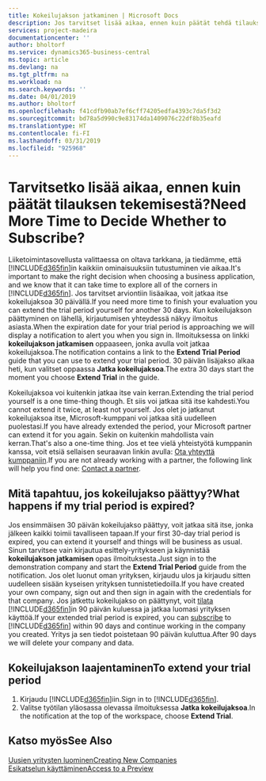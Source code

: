 ```yaml
---
title: Kokeilujakson jatkaminen | Microsoft Docs
description: Jos tarvitset lisää aikaa, ennen kuin päätät tehdä tilauksen, voit jatkaa kokeilujaksoa.
services: project-madeira
documentationcenter: ''
author: bholtorf
ms.service: dynamics365-business-central
ms.topic: article
ms.devlang: na
ms.tgt_pltfrm: na
ms.workload: na
ms.search.keywords: ''
ms.date: 04/01/2019
ms.author: bholtorf
ms.openlocfilehash: f41cdfb90ab7ef6cff74205edfa4393c7da5f3d2
ms.sourcegitcommit: bd78a5d990c9e83174da1409076c22df8b35eafd
ms.translationtype: HT
ms.contentlocale: fi-FI
ms.lasthandoff: 03/31/2019
ms.locfileid: "925968"
---
```

# <a name="need-more-time-to-decide-whether-to-subscribe"></a><span data-ttu-id="d7fcb-103">Tarvitsetko lisää aikaa, ennen kuin päätät tilauksen tekemisestä?</span><span class="sxs-lookup"><span data-stu-id="d7fcb-103">Need More Time to Decide Whether to Subscribe?</span></span>
<span data-ttu-id="d7fcb-104">Liiketoimintasovellusta valittaessa on oltava tarkkana, ja tiedämme, että [!INCLUDE[d365fin](includes/d365fin_md.md)]in kaikkiin ominaisuuksiin tutustuminen vie aikaa.</span><span class="sxs-lookup"><span data-stu-id="d7fcb-104">It's important to make the right decision when choosing a business application, and we know that it can take time to explore all of the corners in [!INCLUDE[d365fin](includes/d365fin_md.md)].</span></span> <span data-ttu-id="d7fcb-105">Jos tarvitset arviontiin lisäaikaa, voit jatkaa itse kokeilujaksoa 30 päivällä.</span><span class="sxs-lookup"><span data-stu-id="d7fcb-105">If you need more time to finish your evaluation you can extend the trial period yourself for another 30 days.</span></span> <span data-ttu-id="d7fcb-106">Kun kokeilujakson päättyminen on lähellä, kirjautumisen yhteydessä näkyy ilmoitus asiasta.</span><span class="sxs-lookup"><span data-stu-id="d7fcb-106">When the expiration date for your trial period is approaching we will display a notification to alert you when you sign in.</span></span> <span data-ttu-id="d7fcb-107">Ilmoituksessa on linkki **kokeilujakson jatkamisen** oppaaseen, jonka avulla voit jatkaa kokeilujaksoa.</span><span class="sxs-lookup"><span data-stu-id="d7fcb-107">The notification contains a link to the **Extend Trial Period** guide that you can use to extend your trial period.</span></span> <span data-ttu-id="d7fcb-108">30 päivän lisäjakso alkaa heti, kun valitset oppaassa **Jatka kokeilujaksoa**.</span><span class="sxs-lookup"><span data-stu-id="d7fcb-108">The extra 30 days start the moment you choose **Extend Trial** in the guide.</span></span>

<span data-ttu-id="d7fcb-109">Kokeilujaksoa voi kuitenkin jatkaa itse vain kerran.</span><span class="sxs-lookup"><span data-stu-id="d7fcb-109">Extending the trial period yourself is a one time-thing though.</span></span> <span data-ttu-id="d7fcb-110">Et siis voi jatkaa sitä itse kahdesti.</span><span class="sxs-lookup"><span data-stu-id="d7fcb-110">You cannot extend it twice, at least not yourself.</span></span> <span data-ttu-id="d7fcb-111">Jos olet jo jatkanut kokeilujaksoa itse, Microsoft-kumppani voi jatkaa sitä uudelleen puolestasi.</span><span class="sxs-lookup"><span data-stu-id="d7fcb-111">If you have already extended the period, your Microsoft partner can extend it for you again.</span></span> <span data-ttu-id="d7fcb-112">Sekin on kuitenkin mahdollista vain kerran.</span><span class="sxs-lookup"><span data-stu-id="d7fcb-112">That's also a one-time thing.</span></span> <span data-ttu-id="d7fcb-113">Jos et tee vielä yhteistyötä kumppanin kanssa, voit etsiä sellaisen seuraavan linkin avulla: [Ota yhteyttä kumppaniin](https://go.microsoft.com/fwlink/?linkid=2038439).</span><span class="sxs-lookup"><span data-stu-id="d7fcb-113">If you are not already working with a partner, the following link will help you find one: [Contact a partner](https://go.microsoft.com/fwlink/?linkid=2038439).</span></span>

## <a name="what-happens-if-my-trial-period-is-expired"></a><span data-ttu-id="d7fcb-114">Mitä tapahtuu, jos kokeilujakso päättyy?</span><span class="sxs-lookup"><span data-stu-id="d7fcb-114">What happens if my trial period is expired?</span></span>
<span data-ttu-id="d7fcb-115">Jos ensimmäisen 30 päivän kokeilujakso päättyy, voit jatkaa sitä itse, jonka jälkeen kaikki toimii tavalliseen tapaan.</span><span class="sxs-lookup"><span data-stu-id="d7fcb-115">If your first 30-day trial period is expired, you can extend it yourself and things will be business as usual.</span></span> <span data-ttu-id="d7fcb-116">Sinun tarvitsee vain kirjautua esittely-yritykseen ja käynnistää **kokeilujakson jatkamisen** opas ilmoituksesta.</span><span class="sxs-lookup"><span data-stu-id="d7fcb-116">Just sign in to the demonstration company and start the **Extend Trial Period** guide from the notification.</span></span> <span data-ttu-id="d7fcb-117">Jos olet luonut oman yrityksen, kirjaudu ulos ja kirjaudu sitten uudelleen sisään kyseisen yrityksen tunnistetiedoilla.</span><span class="sxs-lookup"><span data-stu-id="d7fcb-117">If you have created your own company, sign out and then sign in again with the credentials for that company.</span></span> <span data-ttu-id="d7fcb-118">Jos jatkettu kokeilujakso on päättynyt, voit [tilata](https://go.microsoft.com/fwlink/?linkid=828659) [!INCLUDE[d365fin](includes/d365fin_md.md)]in 90 päivän kuluessa ja jatkaa luomasi yrityksen käyttöä.</span><span class="sxs-lookup"><span data-stu-id="d7fcb-118">If your extended trial period is expired, you can [subscribe](https://go.microsoft.com/fwlink/?linkid=828659) to [!INCLUDE[d365fin](includes/d365fin_md.md)] within 90 days and continue working in the company you created.</span></span> <span data-ttu-id="d7fcb-119">Yritys ja sen tiedot poistetaan 90 päivän kuluttua.</span><span class="sxs-lookup"><span data-stu-id="d7fcb-119">After 90 days we will delete your company and data.</span></span> 

## <a name="to-extend-your-trial-period"></a><span data-ttu-id="d7fcb-120">Kokeilujakson laajentaminen</span><span class="sxs-lookup"><span data-stu-id="d7fcb-120">To extend your trial period</span></span>
1. <span data-ttu-id="d7fcb-121">Kirjaudu [!INCLUDE[d365fin](includes/d365fin_md.md)]iin.</span><span class="sxs-lookup"><span data-stu-id="d7fcb-121">Sign in to [!INCLUDE[d365fin](includes/d365fin_md.md)].</span></span>
2. <span data-ttu-id="d7fcb-122">Valitse työtilan yläosassa olevassa ilmoituksessa **Jatka kokeilujaksoa**.</span><span class="sxs-lookup"><span data-stu-id="d7fcb-122">In the notification at the top of the workspace, choose **Extend Trial**.</span></span>

## <a name="see-also"></a><span data-ttu-id="d7fcb-123">Katso myös</span><span class="sxs-lookup"><span data-stu-id="d7fcb-123">See Also</span></span>
[<span data-ttu-id="d7fcb-124">Uusien yritysten luominen</span><span class="sxs-lookup"><span data-stu-id="d7fcb-124">Creating New Companies</span></span>](about-new-company.md)  
[<span data-ttu-id="d7fcb-125">Esikatselun käyttäminen</span><span class="sxs-lookup"><span data-stu-id="d7fcb-125">Access to a Preview</span></span>](across-preview.md)  